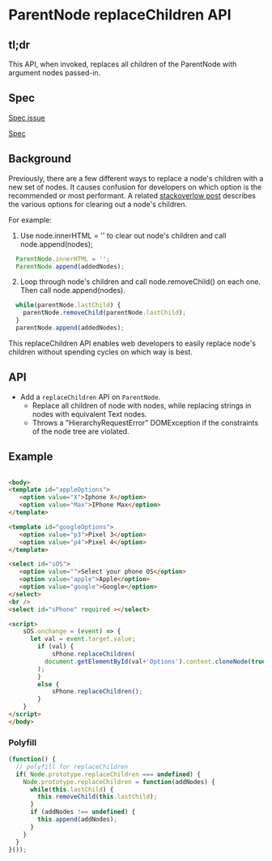 # ParentNode replaceChildren API

## tl;dr

This API, when invoked, replaces all children of the ParentNode with argument nodes passed-in.
  
## Spec
[Spec issue](https://github.com/whatwg/dom/issues/478)

[Spec](https://dom.spec.whatwg.org/#dom-parentnode-replacechildren)

## Background

Previously, there are a few different ways to replace a node's children with a new set of nodes. It causes confusion for developers on which option is the recommended or most performant.
A related [stackoverlow post](https://stackoverflow.com/questions/3955229/remove-all-child-elements-of-a-dom-node-in-javascript/3955238#3955238)
 describes the various options for clearing out a node's children.

For example:
1. Use node.innerHTML = '' to clear out node's children and call node.append(nodes);
```js
  ParentNode.innerHTML = '';
  ParentNode.append(addedNodes);
```

2. Loop through node's children and call node.removeChild() on each one. Then call node.append(nodes).
```js
  while(parentNode.lastChild) { 
    parentNode.removeChild(parentNode.lastChild);
  }
  parentNode.append(addedNodes);
```
 
This replaceChildren API enables web developers to easily replace node's children without spending cycles on which way is best.

## API

  * Add a `replaceChildren` API on `ParentNode`.
    * Replace all children of node with nodes, while replacing strings in nodes with equivalent Text nodes.
    * Throws a "HierarchyRequestError" DOMException if the constraints of the node tree are violated.

## Example

```html

<body>
<template id="appleOptions">
   <option value="X">Iphone X</option>
   <option value="Max">IPhone Max</option> 
</template>

<template id="googleOptions">
   <option value="p3">Pixel 3</option>
   <option value="p4">Pixel 4</option> 
</template>

<select id="sOS"> 
   <option value="">Select your phone OS</option>
   <option value="apple">Apple</option>
   <option value="google">Google</option> 
</select>
<br />
<select id="sPhone" required ></select>

<script>
    sOS.onchange = (event) => {
      let val = event.target.value;
    	if (val) {
    		sPhone.replaceChildren(
          document.getElementById(val+'Options').content.cloneNode(true)
        );
    	}
    	else {
    		sPhone.replaceChildren();
    	}
    }
</script>
</body>
```

### Polyfill
```js
(function() {	
  // polyfill for replaceChildren
  if( Node.prototype.replaceChildren === undefined) {
    Node.prototype.replaceChildren = function(addNodes) {
      while(this.lastChild) {
        this.removeChild(this.lastChild); 
      }
      if (addNodes !== undefined) {
        this.append(addNodes);
      }
    }
  }
}());
```

